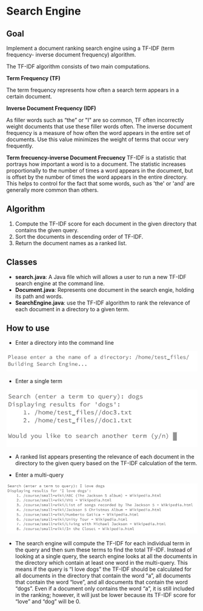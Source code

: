 # Search Engine

## Goal
Implement a document ranking search engine using a TF-IDF (term frequency- inverse document frequency) algorithm.

The TF-IDF algorithm consists of two main computations.

**Term Frequency (TF)**

The term frequency represents how often a search term appears in a certain document.

**Inverse Document Frequency (IDF)**

As filler words such as “the” or "I" are so common, TF often incorrectly weight documents that use these filler words often. The inverse document frequency is a measure of how often the word appears in the entire set of documents. Use this value minimizes the weight of terms that occur very frequently.

**Term frecuency-inverse Document Frecuency**
TF-IDF is a statistic that portrays how important a word is to a document. The statistic increases proportionally to the number of times a word appears in the document, but is offset by the number of times the word appears in the entire directory. This helps to control for the fact that some words, such as 'the' or 'and' are generally more common than others.

## Algorithm
1. Compute the TF-IDF score for each document in the given directory that contains the given query. 
2. Sort the documents in descending order of TF-IDF.
3. Return the document names as a ranked list.

## Classes
- **search.java**: A Java file which will allows a user to run a new TF-IDF search engine at the command line.
- **Document.java**: Represents one document in the search engie, holding its path and words.
- **SearchEngine.java**: use the TF-IDF algorithm to rank the relevance of each document in a directory to a given term.

## How to use
- Enter a directory into the command line

![Search Directory](/img/search.PNG)

- Enter a single term 

![Search Directory](/img/query.PNG)

- A ranked list appears presenting the relevance of each document in the directory to the given query based on the TF-IDF calculation of the term.

- Enter a multi-query

![Search Directory](/img/queries.PNG)

- The search engine will compute the TF-IDF for each individual term in the query and then sum these terms to find the total TF-IDF. Instead of looking at a single query, the search engine looks at all the documents in the directory which contain at least one word in the multi-query. This means if the query is “I love dogs” the TF-IDF should be calculated for all documents in the directory that contain the word “a”, all documents that contain the word “love”, and all documents that contain the word “dogs”. Even if a document only contains the word “a”, it is still included in the ranking; however, it will just be lower because its TF-IDF score for “love” and “dog” will be 0.

